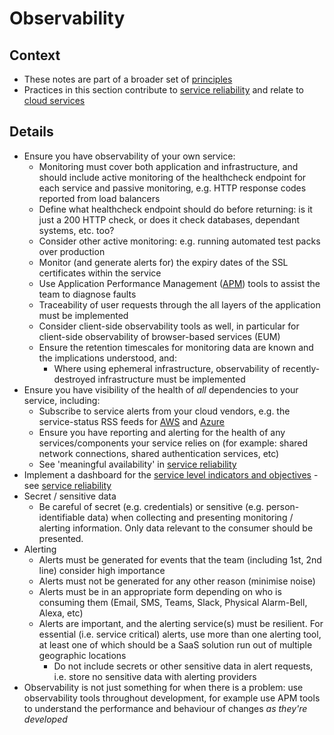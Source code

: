 # Observability

## Context

* These notes are part of a broader set of [principles](../principles.md)
* Practices in this section contribute to [service reliability](service-reliability.md) and relate to [cloud services](cloud-services.md)

## Details

* Ensure you have observability of your own service:
  * Monitoring must cover both application and infrastructure, and should include active monitoring of the healthcheck endpoint for each service and passive monitoring, e.g. HTTP response codes reported from load balancers
  * Define what healthcheck endpoint should do before returning: is it just a 200 HTTP check, or does it check databases, dependant systems, etc. too?
  * Consider other active monitoring: e.g. running automated test packs over production
  * Monitor (and generate alerts for) the expiry dates of the SSL certificates within the service
  * Use Application Performance Management ([APM](https://en.wikipedia.org/wiki/Application_performance_management)) tools to assist the team to diagnose faults
  * Traceability of user requests through the all layers of the application must be implemented
  * Consider client-side observability tools as well, in particular for client-side observability of browser-based services (EUM)
  * Ensure the retention timescales for monitoring data are known and the implications understood, and:
    * Where using ephemeral infrastructure, observability of recently-destroyed infrastructure must be implemented
* Ensure you have visibility of the health of *all* dependencies to your service, including:
  * Subscribe to service alerts from your cloud vendors, e.g. the service-status RSS feeds for [AWS](https://status.aws.amazon.com) and [Azure](https://status.azure.com/status/)
  * Ensure you have reporting and alerting for the health of any services/components your service relies on (for example: shared network connections, shared authentication services, etc)
  * See 'meaningful availability' in [service reliability](service-reliability.md)
* Implement a dashboard for the [service level indicators and objectives](https://landing.google.com/sre/sre-book/chapters/service-level-objectives/) - see [service reliability](service-reliability.md)
* Secret / sensitive data
  * Be careful of secret (e.g. credentials) or sensitive (e.g. person-identifiable data) when collecting and presenting monitoring / alerting information. Only data relevant to the consumer should be presented.
* Alerting
  * Alerts must be generated for events that the team (including 1st, 2nd line) consider high importance
  * Alerts must not be generated for any other reason (minimise noise)
  * Alerts must be in an appropriate form depending on who is consuming them (Email, SMS, Teams, Slack, Physical Alarm-Bell, Alexa, etc)
  * Alerts are important, and the alerting service(s) must be resilient. For essential (i.e. service critical) alerts, use more than one alerting tool, at least one of which should be a SaaS solution run out of multiple geographic locations
    * Do not include secrets or other sensitive data in alert requests, i.e. store no sensitive data with alerting providers
* Observability is not just something for when there is a problem: use observability tools throughout development, for example use APM tools to understand the performance and behaviour of changes *as they're developed*
